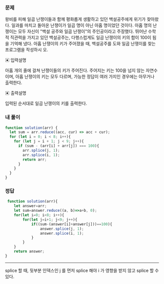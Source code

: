 ### 문제
왕비를 피해 일곱 난쟁이들과 함께 평화롭게 생활하고 있던 백설공주에게 위기가 찾아왔다. 일과를 마치고 돌아온 난쟁이가 일곱 명이 아닌 아홉 명이었던 것이다.
아홉 명의 난쟁이는 모두 자신이 "백설 공주와 일곱 난쟁이"의 주인공이라고 주장했다. 뛰어난 수학적 직관력을 가지고 있던 백설공주는, 다행스럽게도 일곱 난쟁이의 키의 합이 100이 됨을 기억해 냈다.
아홉 난쟁이의 키가 주어졌을 때, 백설공주를 도와 일곱 난쟁이를 찾는 프로그램을 작성하시 오.

▣ 입력설명

아홉 개의 줄에 걸쳐 난쟁이들의 키가 주어진다. 주어지는 키는 100을 넘지 않는 자연수이며, 아홉 난쟁이의 키는 모두 다르며, 가능한 정답이 여러 가지인 경우에는 아무거나 출력한다.

▣ 출력설명

입력된 순서대로 일곱 난쟁이의 키를 출력한다.

### 내 풀이
```js
function solution(arr) {
  let sum = arr.reduce((acc, cur) => acc + cur);
  for (let i = 0; i < 8; i++){
    for (let j = i + 1; j < 9; j++){
      if (sum - (arr[i] + arr[j]) === 100){
        arr.splice(j, 1);
        arr.splice(i, 1);
        return arr;
      }
    }
  }
}
```

### 정답
```js
 function solution(arr){
    let answer=arr;
    let sum=answer.reduce((a, b)=>a+b, 0);
    for(let i=0; i<8; i++){
        for(let j=i+1; j<9; j++){
            if((sum-(answer[i]+answer[j]))==100){
                answer.splice(j, 1);
                answer.splice(i, 1);
            }
        }
    }
    return answer;
}
```
---
splice 할 때, 뒷부분 인덱스인 j 를 먼저 splice 해야 i 가 영향을 받지 않고 splice 할 수 있다.
